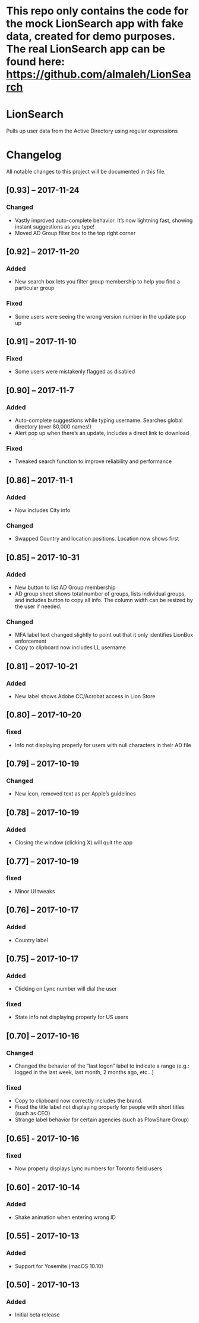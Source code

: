 # This repo only contains the code for the mock LionSearch app with fake data, created for demo purposes. The real LionSearch app can be found here: https://github.com/almaleh/LionSearch


# LionSearch
Pulls up user data from the Active Directory using regular expressions


# Changelog
All notable changes to this project will be documented in this file.

## [0.93] – 2017-11-24
### Changed
- Vastly improved auto-complete behavior. It’s now lightning fast, showing instant suggestions as you type!
- Moved AD Group filter box to the top right corner

## [0.92] – 2017-11-20
### Added
- New search box lets you filter group membership to help you find a particular group

### Fixed
- Some users were seeing the wrong version number in the update pop up

## [0.91] – 2017-11-10
### Fixed
- Some users were mistakenly flagged as disabled

## [0.90] – 2017-11-7
### Added
- Auto-complete suggestions while typing username. Searches global directory (over 80,000 names!)
- Alert pop up when there’s an update, includes a direct link to download

### Fixed
- Tweaked search function to improve reliability and performance

## [0.86] – 2017-11-1
### Added
- Now includes City info

### Changed
- Swapped Country and location positions. Location now shows first

## [0.85] – 2017-10-31
### Added
- New button to list AD Group membership
- AD group sheet shows total number of groups, lists individual groups, and includes button to copy all info. The column width can be resized by the user if needed.

### Changed
- MFA label text changed slightly to point out that it only identifies LionBox enforcement
- Copy to clipboard now includes LL username

## [0.81] – 2017-10-21
### Added
- New label shows Adobe CC/Acrobat access in Lion Store

## [0.80] – 2017-10-20
### fixed
- Info not displaying properly for users with null characters in their AD file

## [0.79] – 2017-10-19
### Changed
- New icon, removed text as per Apple’s guidelines

## [0.78] – 2017-10-19
### Added
- Closing the window (clicking X) will quit the app

## [0.77] – 2017-10-19
### fixed
- Minor UI tweaks

## [0.76] – 2017-10-17
### Added
- Country label

## [0.75] – 2017-10-17
### Added
- Clicking on Lync number will dial the user

### fixed
- State info not displaying properly for US users

## [0.70] – 2017-10-16

### Changed
- Changed the behavior of the “last logon” label to indicate a range (e.g.: logged in the last week, last month, 2 months ago, etc...)

### fixed
- Copy to clipboard now correctly includes the brand.
- Fixed the title label not displaying properly for people with short titles (such as CEO) 
- Strange label behavior for certain agencies (such as PlowShare Group)

## [0.65] - 2017-10-16
### fixed
- Now properly displays Lync numbers for Toronto field users

## [0.60] - 2017-10-14
### Added
- Shake animation when entering wrong ID

## [0.55] - 2017-10-13
### Added
- Support for Yosemite (macOS 10.10)

## [0.50] - 2017-10-13
### Added
- Initial beta release



